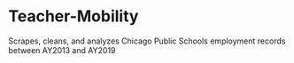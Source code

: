 # Teacher-Mobility
Scrapes, cleans, and analyzes Chicago Public Schools employment records between AY2013 and AY2019
